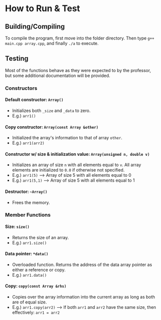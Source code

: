 # How to Run & Test

## Building/Compiling
To compile the program, first move into the folder directory. Then type ```g++ main.cpp array.cpp```, and finally ```./a``` to execute.

## Testing

Most of the functions behave as they were expected to by the professor, but some additional documentation will be provided.

### Constructors

#### Default constructor: ```Array()```
- Initializes both ```_size``` and ```_data``` to zero.
- E.g.) ```arr1()```

#### Copy constructor: ```Array(const Array &other)```
- Initialized the array's information to that of array ```other```.
- E.g.) ```arr1(arr2)```

#### Constructor w/ size & initialization value: ```Array(unsigned n, double v)```
- Initializes an array of size ```n``` with all elements equal to ```v```. All array elements are initialized to ```0.0``` if otherwise not specified.
- E.g.) ```arr1(5)``` --> Array of size 5 with all elements equal to 0
- E.g.) ```arr1(5,1)``` --> Array of size 5 with all elements equal to 1

#### Destructor: ```~Array()```
- Frees the memory.

### Member Functions

#### Size: ```size()```
- Returns the size of an array.
- E.g.) ```arr1.size()```

#### Data pointer: ```*data()```
- Overloaded function. Returns the address of the data array pointer as either a reference or copy.
- E.g.) ```arr1.data()```

#### Copy: ```copy(const Array &rhs)```
- Copies over the array information into the current array as long as both are of equal size.
- E.g.) ```arr1.copy(arr2)``` --> If both ```arr1``` and ```arr2``` have the same size, then effectively: ```arr1 = arr2```
